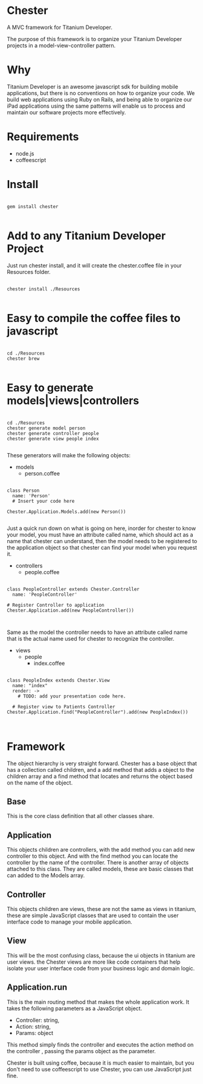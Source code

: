 # Chester

A MVC framework for Titanium Developer.

The purpose of this framework is to organize your Titanium Developer projects in a model-view-controller pattern.

# Why

Titanium Developer is an awesome javascript sdk for building mobile applications, but there is no conventions on how to organize your code.  We build web applications using Ruby on Rails, and being able to organize our iPad applications using the same patterns will enable us to process and maintain our software projects more effectively.

# Requirements

* node.js
* coffeescript

# Install

<pre>
  <code>
gem install chester
  </code>
</pre>  

# Add to any Titanium Developer Project

Just run chester install, and it will create the chester.coffee file in your Resources folder.
 
<pre>
  <code>
chester install ./Resources
  </code>
</pre>

# Easy to compile the coffee files to javascript

<pre>
  <code>
cd ./Resources
chester brew
  </code>
</pre>


# Easy to generate models|views|controllers

<pre>
  <code>
cd ./Resources
chester generate model person
chester generate controller people
chester generate view people index
  </code>
</pre>

These generators will make the following objects:

- models
  - person.coffee
  
<pre>
  <code>
class Person
  name: 'Person'
  # Insert your code here
  
Chester.Application.Models.add(new Person())
  </code>
</pre>

Just a quick run down on what is going on here, inorder for chester to know your model, you must have an attribute called name, which should act as a name that chester can understand, then the model needs to be registered to the application object so that chester can find your model when you request it.


- controllers
  - people.coffee
  
<pre>
  <code>
class PeopleController extends Chester.Controller
  name: 'PeopleController'

# Register Controller to application
Chester.Application.add(new PeopleController()) 

  </code>
</pre>

Same as the model the controller needs to have an attribute called name that is the actual name used for chester to recognize the controller.

- views
  - people
    - index.coffee
    
<pre>
  <code>
class PeopleIndex extends Chester.View
  name: "index"
  render: ->
    # TODO: add your presentation code here.

  # Register view to Patients Controller
Chester.Application.find("PeopleController").add(new PeopleIndex())
    
  </code>
</pre> 


# Framework

The object hierarchy is very straight forward.  Chester has a base object that has a collection called children, and a add method that adds a object to the children array and a find method that locates and returns the object based on the name of the object.

## Base

This is the core class definition that all other classes share.

## Application

This objects children are controllers, with the add method you can add new controller to this object.  And with the find method you can locate the controller by the name of the controller.  There is another array of objects attached to this class.  They are called models, these are basic classes that can added to the Models array.

## Controller

This objects children are views, these are not the same as views in titanium, these are simple JavaScript classes that are used to contain the user interface code to manage your mobile application.

## View

This will be the most confusing class, because the ui objects in titanium are user views.  the Chester views are more like code containers that help isolate your user interface code from your business logic and domain logic.

## Application.run

This is the main routing method that makes the whole application work.  It takes the following parameters as a JavaScript object.

* Controller: string,
* Action: string,
* Params: object

This method simply finds the controller and executes the action method on the controller , passing the params object as the parameter.

Chester is built using coffee, because it is much easier to maintain, but you don't need to use coffeescript to use Chester, you can use JavaScript just fine.

